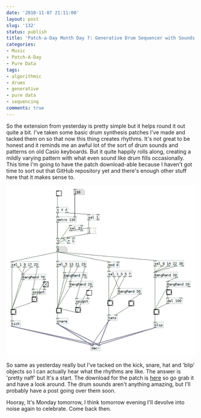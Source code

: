 ```yaml
---
date: '2010-11-07 21:11:00'
layout: post
slug: '132'
status: publish
title: 'Patch-a-Day Month Day 7: Generative Drum Sequencer with Sounds'
categories:
- Music
- Patch-A-Day
- Pure Data
tags:
- algorithmic
- drums
- generative
- pure data
- sequencing
comments: true
---
```


So the extension from yesterday is pretty simple but it helps round it out quite a bit. I've taken some basic drum synthesis patches I've made and tacked them on so that now this thing creates rhythms. It's not great to be honest and it reminds me an awful lot of  the sort of drum sounds and patterns on old Casio keyboards. But it quite happily rolls along, creating a mildly varying pattern with what even sound like drum fills occasionally. This time I'm going to have the patch download-able because I haven't got time to sort out that GitHub repository yet and there's enough other stuff here that it makes sense to.



![Generative Drum Sequencer with sounds](/a/2010-11-07-132/07-GenerativeDrums.png)

So same as yesterday really but I've tacked on the kick, snare, hat and 'blip' objects so I can actually hear what the rhythms are like. The answer is 'pretty naff' but It's a start. The download for the patch is [here](/a/2010-11-07-132/07-GenerativeDrums.zip) so go grab it and have a look around. The drum sounds aren't anything amazing, but I'll probably have a post going over them soon.

Hooray, It's Monday tomorrow, I think tomorrow evening I'll devolve into noise again to celebrate. Come back then.
